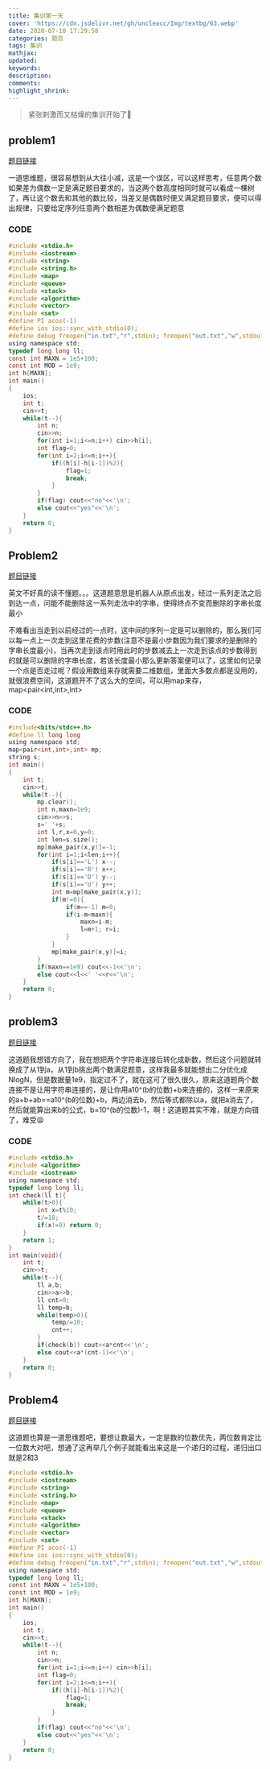 ```yaml
---
title: 集训第一天
cover: 'https://cdn.jsdelivr.net/gh/uncleacc/Img/textbg/63.webp'
date: 2020-07-10 17:29:58
categories: 题目
tags: 集训
mathjax: 
updated: 
keywords: 
description: 
comments: 
highlight_shrink: 
---
```


> 紧张刺激而又枯燥的集训开始了🐷

## problem1

[题目链接](https://vjudge.net/contest/382262#problem/D)

一道思维题，很容易想到从大往小减，这是一个误区，可以这样思考，任意两个数如果差为偶数一定是满足题目要求的，当这两个数高度相同时就可以看成一棵树了，再让这个数去和其他的数比较，当差又是偶数时便又满足题目要求，便可以得出规律，只要给定序列任意两个数相差为偶数便满足题意

### CODE

```c
#include <stdio.h>
#include <iostream>
#include <string>
#include <string.h>
#include <map>
#include <queue>
#include <stack>
#include <algorithm>
#include <vector>
#include <set>
#define PI acos(-1)
#define ios ios::sync_with_stdio(0);
#define debug freopen("in.txt","r",stdin); freopen("out.txt","w",stdout)
using namespace std;
typedef long long ll;
const int MAXN = 1e5+100;
const int MOD = 1e9;
int h[MAXN];
int main()
{
	ios;
    int t;
    cin>>t;
    while(t--){
    	int n;
    	cin>>n;
    	for(int i=1;i<=n;i++) cin>>h[i];
		int flag=0;
		for(int i=2;i<=n;i++){
			if((h[i]-h[i-1])%2){
				flag=1;
				break;
			}
		}
		if(flag) cout<<"no"<<'\n';
		else cout<<"yes"<<'\n';
	}
	return 0;
} 
```

## Problem2

[题目链接](https://vjudge.net/contest/382262#problem/G)

英文不好真的读不懂题。。。这道题意思是机器人从原点出发，经过一系列走法之后到达一点，问能不能删除这一系列走法中的字串，使得终点不变而删除的字串长度最小

不难看出当走到以前经过的一点时，这中间的序列一定是可以删除的，那么我们可以每一点上一次走到这里花费的步数(注意不是最小步数因为我们要求的是删除的字串长度最小)，当再次走到该点时用此时的步数减去上一次走到该点的步数得到的就是可以删除的字串长度，若该长度最小那么更新答案便可以了，这里如何记录一个点是否走过呢？假设用数组来存就需要二维数组，里面大多数点都是没用的，就很浪费空间，这道题开不了这么大的空间，可以用map来存，map<pair<int,int>,int>

### CODE

```c
#include<bits/stdc++.h>
#define ll long long
using namespace std;
map<pair<int,int>,int> mp;
string s;
int main()
{
	int t;
	cin>>t;
	while(t--){
		mp.clear();
		int n,maxn=1e9;
		cin>>n>>s;
		s=' '+s;
		int l,r,x=0,y=0;
		int len=s.size();
		mp[make_pair(x,y)]=-1;
		for(int i=1;i<len;i++){
			if(s[i]=='L') x--;
			if(s[i]=='R') x++;
			if(s[i]=='D') y--;
			if(s[i]=='U') y++;
			int m=mp[make_pair(x,y)];
			if(m!=0){
				if(m==-1) m=0;
				if(i-m<maxn){
					maxn=i-m;
					l=m+1; r=i;
				}
			}
			mp[make_pair(x,y)]=i;
		}
		if(maxn==1e9) cout<<-1<<'\n';
		else cout<<l<<' '<<r<<'\n';
	}
	return 0;
}
```

## problem3

[题目链接](https://vjudge.net/contest/382262#problem/K)

这道题我想错方向了，我在想把两个字符串连接后转化成新数，然后这个问题就转换成了从1到a，从1到b挑出两个数满足题意，这样我最多就能想出二分优化成NlogN，但是数据量1e9，指定过不了，就在这可了很久很久，原来这道题两个数连接不是让用字符串连接的，是让你用a10^(b的位数)+b来连接的，这样一来原来的a+b+ab==a10^(b的位数)+b，两边消去b，然后等式都除以a，就把a消去了，然后就能算出来b的公式，b=10^(b的位数)-1，啊！这道题其实不难，就是方向错了，难受😫

### CODE

```c
#include <stdio.h>
#include <algorithm>
#include <iostream> 
using namespace std;
typedef long long ll;
int check(ll t){
    while(t>0){
        int x=t%10;
        t/=10;
        if(x!=9) return 0;
    }
    return 1;
}
int main(void){
    int t;
    cin>>t;
    while(t--){
        ll a,b;
        cin>>a>>b;
        ll cnt=0;
        ll temp=b;
        while(temp>0){
            temp/=10;
            cnt++;
        }
        if(check(b)) cout<<a*cnt<<'\n';
        else cout<<a*(cnt-1)<<'\n';
    }
    return 0;
}
```

## Problem4

[题目链接](https://vjudge.net/contest/382262#problem/J)

这道题也算是一道思维题吧，要想让数最大，一定是数的位数优先，两位数肯定比一位数大对吧，想通了这再举几个例子就能看出来这是一个递归的过程，递归出口就是2和3

```c
#include <stdio.h>
#include <iostream>
#include <string>
#include <string.h>
#include <map>
#include <queue>
#include <stack>
#include <algorithm>
#include <vector>
#include <set>
#define PI acos(-1)
#define ios ios::sync_with_stdio(0);
#define debug freopen("in.txt","r",stdin); freopen("out.txt","w",stdout)
using namespace std;
typedef long long ll;
const int MAXN = 1e5+100;
const int MOD = 1e9;
int h[MAXN];
int main()
{
	ios;
    int t;
    cin>>t;
    while(t--){
    	int n;
    	cin>>n;
    	for(int i=1;i<=n;i++) cin>>h[i];
		int flag=0;
		for(int i=2;i<=n;i++){
			if((h[i]-h[i-1])%2){
				flag=1;
				break;
			}
		}
		if(flag) cout<<"no"<<'\n';
		else cout<<"yes"<<'\n';
	}
	return 0;
} 
```

